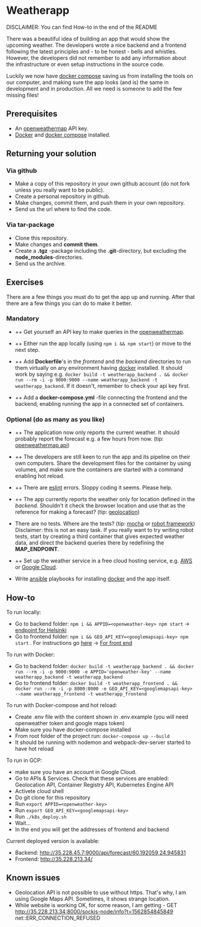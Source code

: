 # Weatherapp

DISCLAIMER: You can find How-to in the end of the README

There was a beautiful idea of building an app that would show the upcoming weather. The developers wrote a nice backend and a frontend following the latest principles and - to be honest - bells and whistles. However, the developers did not remember to add any information about the infrastructure or even setup instructions in the source code.

Luckily we now have [docker compose](https://docs.docker.com/compose/) saving us from installing the tools on our computer, and making sure the app looks (and is) the same in development and in production. All we need is someone to add the few missing files!

## Prerequisites

* An [openweathermap](http://openweathermap.org/) API key.
* [Docker](https://www.docker.com/) and [docker compose](https://docs.docker.com/compose/) installed.

## Returning your solution

### Via github

* Make a copy of this repository in your own github account (do not fork unless you really want to be public).
* Create a personal repository in github.
* Make changes, commit them, and push them in your own repository.
* Send us the url where to find the code.

### Via tar-package

* Clone this repository.
* Make changes and **commit them**.
* Create a **.tgz** -package including the **.git**-directory, but excluding the **node_modules**-directories.
* Send us the archive.

## Exercises

There are a few things you must do to get the app up and running. After that there are a few things you can do to make it better.

### Mandatory

* ++ Get yourself an API key to make queries in the [openweathermap](http://openweathermap.org/).

* ++ Either run the app locally (using `npm i && npm start`) or move to the next step.

* ++ Add **Dockerfile**'s in the *frontend* and the *backend* directories to run them virtually on any environment having [docker](https://www.docker.com/) installed. It should work by saying e.g. `docker build -t weatherapp_backend . && docker run --rm -i -p 9000:9000 --name weatherapp_backend -t weatherapp_backend`. If it doesn't, remember to check your api key first.

* ++ Add a **docker-compose.yml** -file connecting the frontend and the backend, enabling running the app in a connected set of containers.

### Optional (do as many as you like)

* ++ The application now only reports the current weather. It should probably report the forecast e.g. a few hours from now. (tip: [openweathermap api](https://openweathermap.org/forecast5))

* ++ The developers are still keen to run the app and its pipeline on their own computers. Share the development files for the container by using volumes, and make sure the containers are started with a command enabling hot reload.

* ++ There are [eslint](http://eslint.org/) errors. Sloppy coding it seems. Please help.

* ++ The app currently reports the weather only for location defined in the *backend*. Shouldn't it check the browser location and use that as the reference for making a forecast? (tip: [geolocation](https://developer.mozilla.org/en-US/docs/Web/API/Geolocation/Using_geolocation))

* There are no tests. Where are the tests? (tip: [mocha](https://mochajs.org/) or [robot framework](http://robotframework.org/)) Disclaimer: this is not an easy task. If you really want to try writing robot tests, start by creating a third container that gives expected weather data, and direct the backend queries there by redefining the **MAP_ENDPOINT**.

* ++ Set up the weather service in a free cloud hosting service, e.g. [AWS](https://aws.amazon.com/free/) or [Google Cloud](https://cloud.google.com/free/).


* Write [ansible](http://docs.ansible.com/ansible/intro.html) playbooks for installing [docker](https://www.docker.com/) and the app itself.


## How-to

To run locally:
 * Go to backend folder: `npm i && APPID=<openweather-key> npm start` -> [endpoint for Helsinki](localhost:9000/api/forecast/60.192059,24.945831)
 * Go to frontend folder: `npm i && GEO_API_KEY=<googlemapsapi-key> npm start` . For instructions go [here](https://developers.google.com/maps/documentation/javascript/get-api-key) -> [For front end](localhost:8000)

To run with Docker:
 * Go to backend folder: `docker build -t weatherapp_backend . && docker run --rm -i -p 9000:9000 -e APPID='openweather-key' --name weatherapp_backend -t weatherapp_backend`
 * Go to frontend folder: `docker build -t weatherapp_frontend . && docker run --rm -i -p 8000:8000 -e GEO_API_KEY=<googlemapsapi-key> --name weatherapp_frontend -t weatherapp_frontend`
 
 To run with Docker-compose and hot reload:
  * Create .env file with the content shown in .env.example (you will need openweather token and google maps token)
  * Make sure you have docker-compose installed
  * From root folder of the project run: `docker-compose up --build`
  * It should be running with nodemon and webpack-dev-server started to have hot reload
  
 To run in GCP:
  * make sure you have an account in Google Cloud.
  * Go to APIs & Services. Check that these services are enabled: Geolocation API, Container Registry API, Kubernetes Engine API
  * Activete cloud shell
  * Do git clone for this repository
  * Run `export APPID=<openweather-key>`
  * Run `export GEO_API_KEY=<googlemapsapi-key>`
  * Run `./k8s_deploy.sh`
  * Wait...
  * In the end you will get the addresses of frontend and backend
  
Current deployed version is available:
 * Backend: http://35.228.45.7:9000/api/forecast/60.192059,24.945831
 * Frontend: http://35.228.213.34/

## Known issues
 * Geolocation API is not possible to use without https. That's why, I am using Google Maps API. Sometimes, it shows strange location.
 * While website is working OK, for some reason, I am getting - GET http://35.228.213.34:8000/sockjs-node/info?t=1562854845849 net::ERR_CONNECTION_REFUSED
